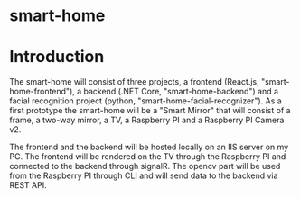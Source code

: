 # smart-home
# Introduction
The smart-home will consist of three projects, a frontend (React.js, "smart-home-frontend"), a backend (.NET Core, "smart-home-backend") and a facial recognition project (python, "smart-home-facial-recognizer"). As a first prototype the smart-home will be a "Smart Mirror" that will consist of a frame, a two-way mirror, a TV, a Raspberry PI and a Raspberry PI Camera v2.  

The frontend and the backend will be hosted locally on an IIS server on my PC. The frontend will be rendered on the TV through the Raspberry PI and connected to the backend through signalR. The opencv part will be used from the Raspberry PI through CLI and will send data to the backend via REST API.
